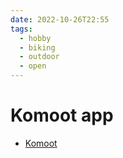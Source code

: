 ```yaml
---
date: 2022-10-26T22:55
tags:
  - hobby
  - biking
  - outdoor
  - open
---
```


# Komoot app

- [Komoot](https://www.komoot.com/)
